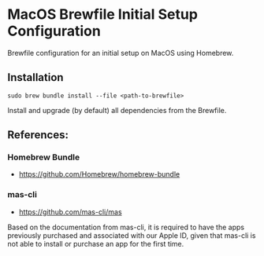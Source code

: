 # MacOS Brewfile Initial Setup Configuration
Brewfile configuration for an initial setup on MacOS using Homebrew.

## Installation
```console
sudo brew bundle install --file <path-to-brewfile>
```
Install and upgrade (by default) all dependencies from the Brewfile.

## References:
### Homebrew Bundle
- https://github.com/Homebrew/homebrew-bundle

### mas-cli
- https://github.com/mas-cli/mas

Based on the documentation from mas-cli, it is required to have the apps previously purchased and associated with our Apple ID, given that mas-cli is not able to install or purchase an app for the first time.
